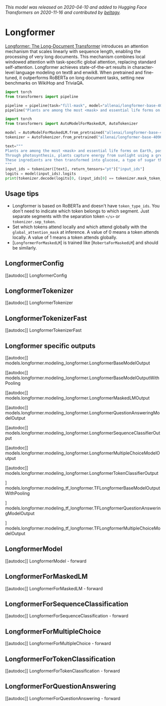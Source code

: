 <!--Copyright 2020 The HuggingFace Team. All rights reserved.

Licensed under the Apache License, Version 2.0 (the "License"); you may not use this file except in compliance with
the License. You may obtain a copy of the License at

http://www.apache.org/licenses/LICENSE-2.0

Unless required by applicable law or agreed to in writing, software distributed under the License is distributed on
an "AS IS" BASIS, WITHOUT WARRANTIES OR CONDITIONS OF ANY KIND, either express or implied. See the License for the
specific language governing permissions and limitations under the License.

⚠️ Note that this file is in Markdown but contain specific syntax for our doc-builder (similar to MDX) that may not be
rendered properly in your Markdown viewer.

-->
*This model was released on 2020-04-10 and added to Hugging Face Transformers on 2020-11-16 and contributed by [beltagy](https://huggingface.co/beltagy).*

# Longformer

[Longformer: The Long-Document Transformer](https://huggingface.co/papers/2004.05150) introduces an attention mechanism that scales linearly with sequence length, enabling the processing of very long documents. This mechanism combines local windowed attention with task-specific global attention, replacing standard self-attention. Longformer achieves state-of-the-art results in character-level language modeling on text8 and enwik8. When pretrained and fine-tuned, it outperforms RoBERTa on long document tasks, setting new benchmarks on WikiHop and TriviaQA.

<hfoptions id="usage">
<hfoption id="Pipeline">

```py
import torch
from transformers import pipeline

pipeline = pipeline(task="fill-mask", model="allenai/longformer-base-4096", dtype="auto")
pipeline("Plants are among the most <mask> and essential life forms on Earth, possessing a unique ability to produce their own food through a process known as photosynthesis. This complex biochemical process is fundamental not only to plant life but to virtually all life on the planet. Through photosynthesis, plants capture energy from sunlight using a green pigment called chlorophyll, which is located in specialized cell structures called chloroplasts. In the presence of light, plants absorb carbon dioxide from the atmosphere through small pores in their leaves called stomata, and take in water from the soil through their root systems. These ingredients are then transformed into glucose, a type of sugar that serves as a source of chemical energy, and oxygen, which is released as a byproduct into the atmosphere. The glucose produced during photosynthesis is not just used immediately; plants also store it as starch or convert it into other organic compounds like cellulose, which is essential for building their cellular structure.")
```

</hfoption>
<hfoption id="AutoModel">

```py
import torch
from transformers import AutoModelForMaskedLM, AutoTokenizer

model = AutoModelForMaskedLM.from_pretrained("allenai/longformer-base-4096", dtype="auto")
tokenizer = AutoTokenizer.from_pretrained("allenai/longformer-base-4096")

text="""
Plants are among the most <mask> and essential life forms on Earth, possessing a unique ability to produce their own food through a process known as photosynthesis. This complex biochemical process is fundamental not only to plant life but to virtually all life on the planet.
Through photosynthesis, plants capture energy from sunlight using a green pigment called chlorophyll, which is located in specialized cell structures called chloroplasts. In the presence of light, plants absorb carbon dioxide from the atmosphere through small pores in their leaves called stomata, and take in water from the soil through their root systems.
These ingredients are then transformed into glucose, a type of sugar that serves as a source of chemical energy, and oxygen, which is released as a byproduct into the atmosphere. The glucose produced during photosynthesis is not just used immediately; plants also store it as starch or convert it into other organic compounds like cellulose, which is essential for building their cellular structure.
"""
input_ids = tokenizer([text], return_tensors="pt")["input_ids"]
logits = model(input_ids).logits
print(tokenizer.decode(logits[0, (input_ids[0] == tokenizer.mask_token_id).nonzero().item()].argmax()))
```

</hfoption>
</hfoptions>

## Usage tips

- Longformer is based on RoBERTa and doesn't have `token_type_ids`. You don't need to indicate which token belongs to which segment. Just separate segments with the separation token `</s>` or `tokenizer.sep_token`.
- Set which tokens attend locally and which attend globally with the `global_attention_mask` at inference. A value of 0 means a token attends locally. A value of 1 means a token attends globally.
- [`LongformerForMaskedLM`] is trained like [`RobertaForMaskedLM`] and should be similarly.

## LongformerConfig

[[autodoc]] LongformerConfig

## LongformerTokenizer

[[autodoc]] LongformerTokenizer

## LongformerTokenizerFast

[[autodoc]] LongformerTokenizerFast

## Longformer specific outputs

[[autodoc]] models.longformer.modeling_longformer.LongformerBaseModelOutput

[[autodoc]] models.longformer.modeling_longformer.LongformerBaseModelOutputWithPooling

[[autodoc]] models.longformer.modeling_longformer.LongformerMaskedLMOutput

[[autodoc]] models.longformer.modeling_longformer.LongformerQuestionAnsweringModelOutput

[[autodoc]] models.longformer.modeling_longformer.LongformerSequenceClassifierOutput

[[autodoc]] models.longformer.modeling_longformer.LongformerMultipleChoiceModelOutput

[[autodoc]] models.longformer.modeling_longformer.LongformerTokenClassifierOutput

] models.longformer.modeling_tf_longformer.TFLongformerBaseModelOutputWithPooling

] models.longformer.modeling_tf_longformer.TFLongformerQuestionAnsweringModelOutput

] models.longformer.modeling_tf_longformer.TFLongformerMultipleChoiceModelOutput

## LongformerModel

[[autodoc]] LongformerModel
    - forward

## LongformerForMaskedLM

[[autodoc]] LongformerForMaskedLM
    - forward

## LongformerForSequenceClassification

[[autodoc]] LongformerForSequenceClassification
    - forward

## LongformerForMultipleChoice

[[autodoc]] LongformerForMultipleChoice
    - forward

## LongformerForTokenClassification

[[autodoc]] LongformerForTokenClassification
    - forward

## LongformerForQuestionAnswering

[[autodoc]] LongformerForQuestionAnswering
    - forward

